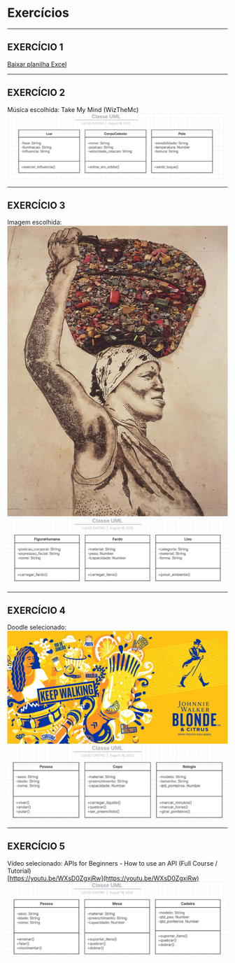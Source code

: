 # Exercícios

---

## EXERCÍCIO 1
[Baixar planilha Excel](exercicio1.xlsx)


---

## EXERCÍCIO 2
Música escolhida: Take My Mind (WizTheMc) <br>
![Imagem do exercicio 2](/images/img1_ex2.png)

---

## EXERCÍCIO 3
Imagem escolhida:<br>
![Imagem 1 do exercício 3](/images/img1_ex3.png) <br>
![Imagem 2 do exercício 3](/images/img2_ex3.png)

---

## EXERCÍCIO 4
Doodle selecionado: <br>
![Imagem 1 do exercício 4](/images/img1_ex4.png) <br>
![Imagem 2 do exercício 4](/images/img2_ex4.png)

---

## EXERCÍCIO 5
Vídeo selecionado: APIs for Beginners - How to use an API (Full Course / Tutorial) <br> 
[https://youtu.be/WXsD0ZgxjRw](https://youtu.be/WXsD0ZgxjRw) <br>
![Imagem 1 do exercicio 5](/images/img1_ex5.png)
